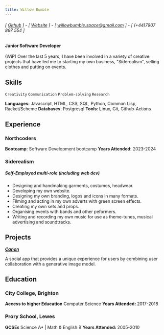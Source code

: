 ```yaml
---
title: Willow Bumble
---
```

###### [ [Github](https://github.com/Sailynx-Zenefer) ] - [ [Website](https://siderealism.space/) ] - [ willowbumble.space@gmail.com ] - [ (+44)7907 897 554 ]
#### Junior Software Developer
(WiP)
Over the last 5 years, I have been involved in a variety of creative projects that have led me to starting my own business, "Siderealism", selling clothes and putting on events.  

## Skills
```Creativity```
```Communication```
```Problem-solving```
```Research```

**Languages**: Javascript, HTML, CSS, SQL, Python, Common Lisp, Racket/Scheme
**Databases**: Postgresql
**Tools**: Linux, Git, Github-Actions

## Experience

### Northcoders
**Bootcamp:** Software Development bootcamp **Years Attended:** 2023-2024 

### Siderealism
##### Self-Employed multi-role (including web dev)
- Designing and handmaking garments, costumes, headwear.
- Developing my own website.
- Designing my own branding, logos and icons in many formats.
- Filming and acting in my own adverts with green screen effects.
- Creating my own sets and props.
- Organising events with bands and other peformers.
- Writing and recording my own music for use as theme-tunes, musical advertising and soundtracks.  


## Projects
**[*Canon*](https://github.com/osaxon/canon)**

A social app that provides a unique experience for users by combining user collaboration with a generative image model.

## Education

### City College, Brighton
**Access to higher Education** Computer Science **Years Attended:** 2017-2018
### Prory School, Lewes
**GCSEs** Science A* | Math & English B  **Years Attended:** 2005-2010
